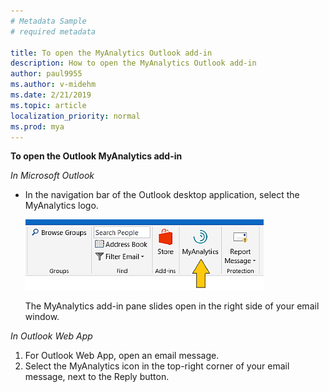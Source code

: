 ```yaml
---
# Metadata Sample
# required metadata

title: To open the MyAnalytics Outlook add-in 
description: How to open the MyAnalytics Outlook add-in
author: paul9955
ms.author: v-midehm
ms.date: 2/21/2019
ms.topic: article
localization_priority: normal 
ms.prod: mya
---
```


**To open the Outlook MyAnalytics add-in**

*In Microsoft Outlook*

 * In the navigation bar of the Outlook desktop application, select the MyAnalytics logo. 

    ![MyAnalytics add-in in Outlook](../../Images/mya/use/Open-mya-in-add-in.png)

    The MyAnalytics add-in pane slides open in the right side of your email window.

*In Outlook Web App*

 1. For Outlook Web App, open an email message.
 2. Select the MyAnalytics icon in the top-right corner of your email message, next to the Reply button. 